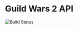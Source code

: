 # Guild Wars 2 API

[![Build Status](https://travis-ci.org/SergioMorchon/gw2-api.svg?branch=master)](https://travis-ci.org/SergioMorchon/gw2-api)